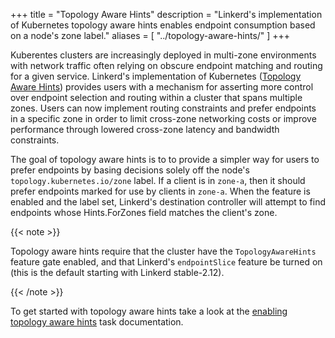 +++
title = "Topology Aware Hints"
description = "Linkerd's implementation of Kubernetes topology aware hints enables endpoint consumption based on a node's zone label."
aliases = [
  "../topology-aware-hints/"
]
+++

Kuberentes clusters are increasingly deployed in multi-zone environments with network traffic often relying on obscure endpoint matching and routing for a given service. Linkerd's implementation of Kubernetes ([Topology Aware Hints][topology aware hints]) provides users with a mechanism for asserting more control over endpoint selection and routing within a cluster that spans multiple zones. Users can now implement routing constraints and prefer endpoints in a specific zone in order to limit cross-zone networking costs or improve performance through lowered cross-zone latency and bandwidth constraints. 

The goal of topology aware hints is to to provide a simpler way for users to prefer endpoints by basing decisions solely off the node's `topology.kubernetes.io/zone` label. If a client is in `zone-a`, then it should prefer endpoints marked for use by clients in `zone-a`. When the feature is enabled and the label set, Linkerd's destination controller will attempt to find endpoints whose Hints.ForZones field matches the client's zone.

{{< note >}}

Topology aware hints require that the cluster have the `TopologyAwareHints` feature gate enabled, and that Linkerd's `endpointSlice` feature be turned on (this is the default starting with Linkerd stable-2.12).

{{< /note >}}

To get started with topology aware hints take a look at the [enabling topology aware hints](../tasks/enabling-topology-aware-hints/) task documentation.

[topology aware hints]: https://kubernetes.io/docs/concepts/services-networking/topology-aware-hints/